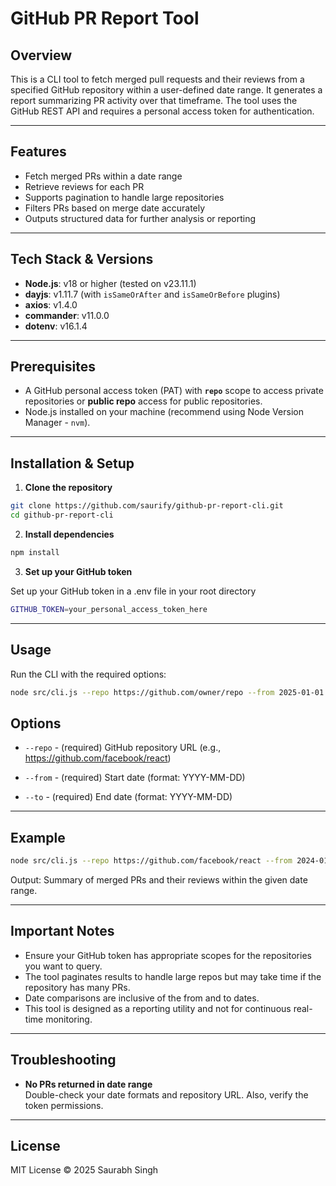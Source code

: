 # GitHub PR Report Tool

## Overview

This is a CLI tool to fetch merged pull requests and their reviews from a specified GitHub repository within a user-defined date range. It generates a report summarizing PR activity over that timeframe. The tool uses the GitHub REST API and requires a personal access token for authentication.

---

## Features

- Fetch merged PRs within a date range
- Retrieve reviews for each PR
- Supports pagination to handle large repositories
- Filters PRs based on merge date accurately
- Outputs structured data for further analysis or reporting

---

## Tech Stack & Versions

- **Node.js**: v18 or higher (tested on v23.11.1)
- **dayjs**: v1.11.7 (with `isSameOrAfter` and `isSameOrBefore` plugins)
- **axios**: v1.4.0
- **commander**: v11.0.0
- **dotenv**: v16.1.4

---

## Prerequisites

- A GitHub personal access token (PAT) with **`repo`** scope to access private repositories or **public repo** access for public repositories.
- Node.js installed on your machine (recommend using Node Version Manager - `nvm`).

---

## Installation & Setup

1. **Clone the repository**

```bash
git clone https://github.com/saurify/github-pr-report-cli.git
cd github-pr-report-cli
```

2. **Install dependencies**

```bash
npm install
```


3. **Set up your GitHub token**

Set up your GitHub token in a .env file in your root directory

```bash
GITHUB_TOKEN=your_personal_access_token_here
```

---

## Usage

Run the CLI with the required options:

```bash
node src/cli.js --repo https://github.com/owner/repo --from 2025-01-01 --to 2025-05-21
```

## Options

- `--repo` - (required) GitHub repository URL (e.g., https://github.com/facebook/react)

- `--from` - (required) Start date (format: YYYY-MM-DD)

- `--to` - (required) End date (format: YYYY-MM-DD)

---

## Example

```bash
node src/cli.js --repo https://github.com/facebook/react --from 2024-01-01 --to 2024-04-01
```
Output: Summary of merged PRs and their reviews within the given date range.

---

## Important Notes

- Ensure your GitHub token has appropriate scopes for the repositories you want to query.
- The tool paginates results to handle large repos but may take time if the repository has many PRs.
- Date comparisons are inclusive of the from and to dates.
- This tool is designed as a reporting utility and not for continuous real-time monitoring.

---

## Troubleshooting

- **No PRs returned in date range** \
Double-check your date formats and repository URL. Also, verify the token permissions.

---

## License

MIT License © 2025 Saurabh Singh
